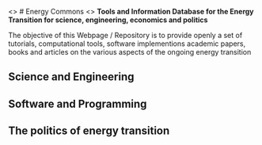 <> # Energy Commons
<> **Tools and Information Database for the Energy Transition for science, engineering, economics and politics**

The objective of this Webpage / Repository is to provide openly a set of tutorials, computational tools, software implementions academic papers, books and articles on the various aspects of the ongoing energy transition

## Science and Engineering

## Software and Programming

## The politics of energy transition 
